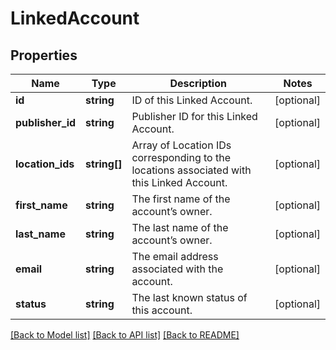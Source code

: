 # LinkedAccount

## Properties
Name | Type | Description | Notes
------------ | ------------- | ------------- | -------------
**id** | **string** | ID of this Linked Account. | [optional] 
**publisher_id** | **string** | Publisher ID for this Linked Account. | [optional] 
**location_ids** | **string[]** | Array of Location IDs corresponding to the locations associated with this Linked Account. | [optional] 
**first_name** | **string** | The first name of the account’s owner. | [optional] 
**last_name** | **string** | The last name of the account’s owner. | [optional] 
**email** | **string** | The email address associated with the account. | [optional] 
**status** | **string** | The last known status of this account. | [optional] 

[[Back to Model list]](../README.md#documentation-for-models) [[Back to API list]](../README.md#documentation-for-api-endpoints) [[Back to README]](../README.md)


